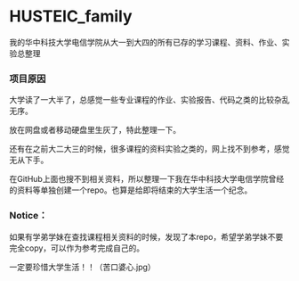 # HUSTEIC_family
我的华中科技大学电信学院从大一到大四的所有已存的学习课程、资料、作业、实验总整理

### 项目原因

大学读了一大半了，总感觉一些专业课程的作业、实验报告、代码之类的比较杂乱无序。

放在网盘或者移动硬盘里生灰了，特此整理一下。

还有在之前大二大三的时候，很多课程的资料实验之类的，网上找不到参考，感觉无从下手。

在GitHub上面也搜不到相关资料，所以整理一下我在华中科技大学电信学院曾经的资料等单独创建一个repo。也算是给即将结束的大学生活一个纪念。



### Notice：

如果有学弟学妹在查找课程相关资料的时候，发现了本repo，希望学弟学妹不要完全copy，可以作为参考完成自己的。

一定要珍惜大学生活！！（苦口婆心.jpg）























